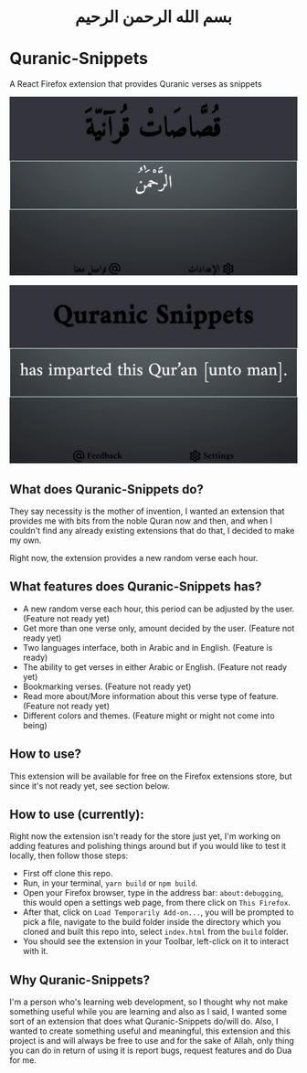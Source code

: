 
<div id="basmallah" align="center"><h1>بسم الله الرحمن الرحيم</h1></div>



# Quranic-Snippets

A React Firefox extension that provides Quranic verses as snippets

<div align="center">

![demo img](./src/img/demo/demo-2.jpg)

![demo img](./src/img/demo/demo.jpg)

</div>

## What does Quranic-Snippets do?

They say necessity is the mother of invention, I wanted an extension that provides me with bits from the noble Quran now and then, and when I couldn't find any already existing extensions that do that, I decided to make my own.

Right now, the extension provides a new random verse each hour.

## What features does Quranic-Snippets has?

-   A new random verse each hour, this period can be adjusted by the user. (Feature not ready yet)
-   Get more than one verse only, amount decided by the user. (Feature not ready yet)
-   Two languages interface, both in Arabic and in English. (Feature is ready)
-   The ability to get verses in either Arabic or English. (Feature not ready yet)
-   Bookmarking verses. (Feature not ready yet)
-   Read more about/More information about this verse type of feature. (Feature not ready yet)
-   Different colors and themes. (Feature might or might not come into being)

## How to use?

This extension will be available for free on the Firefox extensions store, but since it's not ready yet, see section below.

## How to use (currently):

Right now the extension isn't ready for the store just yet, I'm working on adding features and polishing things around but if you would like to test it locally, then follow those steps:

-   First off clone this repo.
-   Run, in your terminal, `yarn build` or `npm build`.
-   Open your Firefox browser, type in the address bar: `about:debugging`, this would open a settings web page, from there click on `This Firefox`.
-   After that, click on `Load Temporarily Add-on...`, you will be prompted to pick a file, navigate to the build folder inside the directory which you cloned and built this repo into, select `index.html` from the `build` folder.
-   You should see the extension in your Toolbar, left-click on it to interact with it.

## Why Quranic-Snippets?

I'm a person who's learning web development, so I thought why not make something useful while you are learning and also as I said, I wanted some sort of an extension that does what Quranic-Snippets do/will do. Also, I wanted to create something useful and meaningful, this extension and this project is and will always be free to use and for the sake of Allah, only thing you can do in return of using it is report bugs, request features and do Dua for me.
